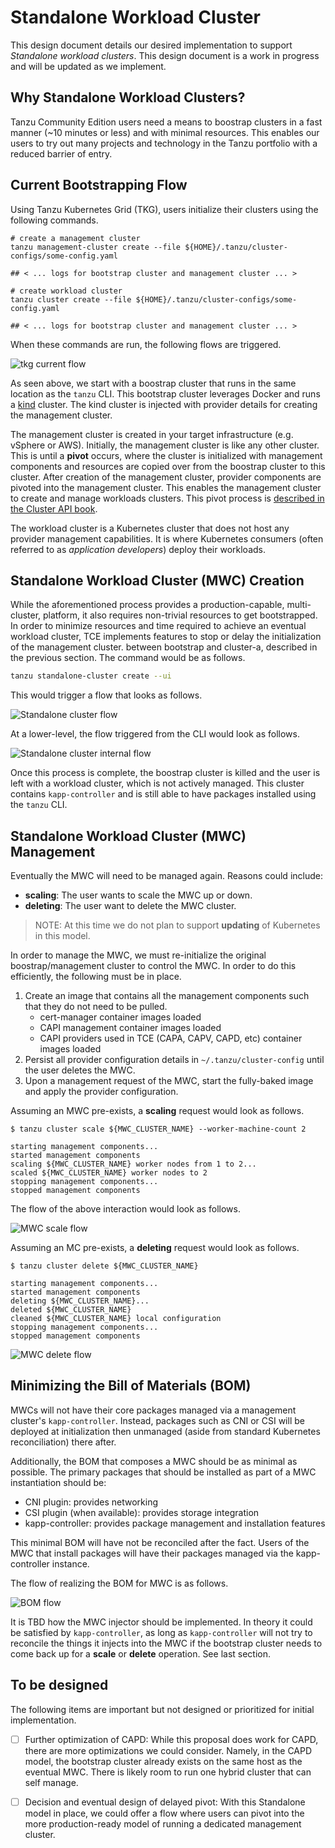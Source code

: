 # Standalone Workload Cluster

This design document details our desired implementation to support *Standalone workload clusters*. This design document is
a work in progress and will be updated as we implement.

## Why Standalone Workload Clusters?

Tanzu Community Edition users need a means to boostrap clusters in a fast manner (~10 minutes or less) and with minimal
resources. This enables our users to try out many projects and technology in the Tanzu portfolio with a reduced barrier
of entry.

## Current Bootstrapping Flow

Using Tanzu Kubernetes Grid (TKG), users initialize their clusters using the following commands.

```shell
# create a management cluster
tanzu management-cluster create --file ${HOME}/.tanzu/cluster-configs/some-config.yaml

## < ... logs for bootstrap cluster and management cluster ... >

# create workload cluster
tanzu cluster create --file ${HOME}/.tanzu/cluster-configs/some-config.yaml

## < ... logs for bootstrap cluster and management cluster ... >
```

When these commands are run, the following flows are triggered.

![tkg current flow](../images/ttwc-current-flow.png)

As seen above, we start with a boostrap cluster that runs in the same location
as the `tanzu` CLI. This bootstrap cluster leverages Docker and runs a
[kind](https://kind.sigs.k8s.io/) cluster. The kind cluster is injected with
provider details for creating the management cluster.

The management cluster is created in your target infrastructure (e.g. vSphere or
AWS). Initially, the management cluster is like any other cluster. This is until
a **pivot** occurs, where the cluster is initialized with management components
and resources are copied over from the boostrap cluster to this cluster. After
creation of the management cluster, provider components are pivoted into the
management cluster. This enables the management cluster to create and manage
workloads clusters. This pivot process is [described in the Cluster API
book](https://cluster-api.sigs.k8s.io/clusterctl/commands/move.html#bootstrap--pivot).

The workload cluster is a Kubernetes cluster that does not host any provider
management capabilities. It is where Kubernetes consumers (often referred to as _application developers_) deploy their
workloads.

## Standalone Workload Cluster (MWC) Creation

While the aforementioned process provides a production-capable, multi-cluster, platform, it also requires non-trivial
resources to get bootstrapped. In order to minimize resources and time required to achieve an eventual workload cluster,
TCE implements features to stop or delay the initialization of the management cluster. between bootstrap and cluster-a,
described in the previous section. The command would be as follows.

```sh
tanzu standalone-cluster create --ui
```

This would trigger a flow that looks as follows.

![Standalone cluster flow](../images/ttwc-minimal-flow.png)

At a lower-level, the flow triggered from the CLI would look as follows.

![Standalone cluster internal flow](../images/ttwc-minimal-internal-flow.png)

Once this process is complete, the boostrap cluster is killed and the user is left with a workload cluster, which is
not actively managed. This cluster contains `kapp-controller` and is still able to have packages installed using
the `tanzu` CLI.

## Standalone Workload Cluster (MWC) Management

Eventually the MWC will need to be managed again. Reasons could include:

* **scaling**: The user wants to scale the MWC up or down.
* **deleting**: The user want to delete the MWC cluster.

> NOTE: At this time we do not plan to support **updating** of Kubernetes in this model.

In order to manage the MWC, we must re-initialize the original boostrap/management cluster to control the MWC. In order
to do this efficiently, the following must be in place.

1. Create an image that contains all the management components such that they do not need to be pulled.
    * cert-manager container images loaded
    * CAPI management container images loaded
    * CAPI providers used in TCE (CAPA, CAPV, CAPD, etc) container images loaded
1. Persist all provider configuration details in `~/.tanzu/cluster-config` until the user deletes the MWC.
1. Upon a management request of the MWC, start the fully-baked image and apply the provider configuration.

Assuming an MWC pre-exists, a **scaling** request would look as follows.

```shell
$ tanzu cluster scale ${MWC_CLUSTER_NAME} --worker-machine-count 2

starting management components...
started management components
scaling ${MWC_CLUSTER_NAME} worker nodes from 1 to 2...
scaled ${MWC_CLUSTER_NAME} worker nodes to 2
stopping management components...
stopped management components
```

The flow of the above interaction would look as follows.

![MWC scale flow](../images/ttwc-scale-flow.png)

Assuming an MC pre-exists, a **deleting** request would look as follows.

```shell
$ tanzu cluster delete ${MWC_CLUSTER_NAME}

starting management components...
started management components
deleting ${MWC_CLUSTER_NAME}...
deleted ${MWC_CLUSTER_NAME}
cleaned ${MWC_CLUSTER_NAME} local configuration
stopping management components...
stopped management components
```

![MWC delete flow](../images/ttwc-delete-flow.png)

## Minimizing the Bill of Materials (BOM)

MWCs will not have their core packages managed via a management cluster's `kapp-controller`. Instead, packages such as
CNI or CSI will be deployed at initialization then unmanaged (aside from standard Kubernetes reconciliation) there after.

Additionally, the BOM that composes a MWC should be as minimal as possible. The primary packages that should be installed
as part of a MWC instantiation should be:

* CNI plugin: provides networking
* CSI plugin (when available): provides storage integration
* kapp-controller: provides package management and installation features

This minimal BOM will have not be reconciled after the fact. Users of the MWC that install packages will have their
packages managed via the kapp-controller instance.

The flow of realizing the BOM for MWC is as follows.

![BOM flow](../images/ttwc-bom-flow.png)

It is TBD how the MWC injector should be implemented. In theory it could be satisfied by `kapp-controller`, as long
as `kapp-controller` will not try to reconcile the things it injects into the MWC if the bootstrap cluster needs to
come back up for a **scale** or **delete** operation. See last section.

## To be designed

The following items are important but not designed or prioritized for initial implementation.

* [ ] Further optimization of CAPD: While this proposal does work for CAPD, there are more optimizations we could consider.
  Namely, in the CAPD model, the bootstrap cluster already exists on the same host as the eventual MWC. There is likely room to run one hybrid cluster that can self manage.
  
* [ ] Decision and eventual design of delayed pivot: With this Standalone model in place, we could offer a flow where users can pivot into the more production-ready model of running a dedicated management cluster.
